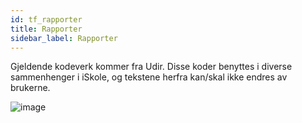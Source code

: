 ```yaml
---
id: tf_rapporter
title: Rapporter
sidebar_label: Rapporter
---
```

Gjeldende kodeverk kommer fra Udir. Disse koder benyttes i diverse sammenhenger i iSkole, og tekstene herfra kan/skal ikke endres av brukerne.

![image](https://user-images.githubusercontent.com/80097133/121164596-f860d800-c84f-11eb-80f7-02d892e9bb6e.png)
